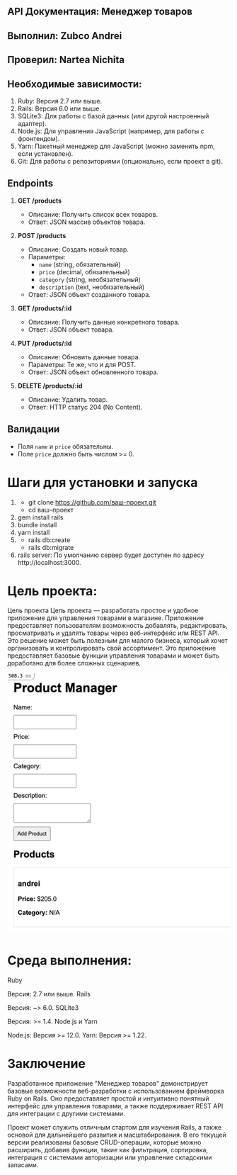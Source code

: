 ## API Документация: Менеджер товаров
## Выполнил: Zubco Andrei
## Проверил: Nartea Nichita


## Необходимые зависимости:
1. Ruby: Версия 2.7 или выше.
2. Rails: Версия 6.0 или выше.
3. SQLite3: Для работы с базой данных (или другой настроенный адаптер).
4. Node.js: Для управления JavaScript (например, для работы с фронтендом).
5. Yarn: Пакетный менеджер для JavaScript (можно заменить npm, если установлен).
6. Git: Для работы с репозиториями (опционально, если проект в git).


## Endpoints
1. **GET /products**
    - Описание: Получить список всех товаров.
    - Ответ: JSON массив объектов товара.

2. **POST /products**
    - Описание: Создать новый товар.
    - Параметры:
        - `name` (string, обязательный)
        - `price` (decimal, обязательный)
        - `category` (string, необязательный)
        - `description` (text, необязательный)
    - Ответ: JSON объект созданного товара.

3. **GET /products/:id**
    - Описание: Получить данные конкретного товара.
    - Ответ: JSON объект товара.

4. **PUT /products/:id**
    - Описание: Обновить данные товара.
    - Параметры: Те же, что и для POST.
    - Ответ: JSON объект обновленного товара.

5. **DELETE /products/:id**
    - Описание: Удалить товар.
    - Ответ: HTTP статус 204 (No Content).

## Валидации
- Поля `name` и `price` обязательны.
- Поле `price` должно быть числом >= 0.

# Шаги для установки и запуска
1. - git clone https://github.com/ваш-проект.git
   - cd ваш-проект
2. gem install rails
3. bundle install
4. yarn install
5. - rails db:create
   - rails db:migrate
6. rails server: По умолчанию сервер будет доступен по адресу http://localhost:3000.

# Цель проекта:
Цель проекта
Цель проекта — разработать простое и удобное приложение для управления товарами в магазине. Приложение предоставляет пользователям возможность добавлять, редактировать, просматривать и удалять товары через веб-интерфейс или REST API. Это решение может быть полезным для малого бизнеса, который хочет организовать и контролировать свой ассортимент.
Это приложение предоставляет базовые функции управления товарами и может быть доработано для более сложных сценариев.


![img.png](img.png)

# Среда выполнения:
Ruby

Версия: 2.7 или выше.
Rails

Версия: ~> 6.0.
SQLite3

Версия: >= 1.4.
Node.js и Yarn

Node.js: Версия >= 12.0.
Yarn: Версия >= 1.22.

# Заключение
Разработанное приложение "Менеджер товаров" демонстрирует базовые возможности веб-разработки с использованием фреймворка Ruby on Rails. Оно предоставляет простой и интуитивно понятный интерфейс для управления товарами, а также поддерживает REST API для интеграции с другими системами.

Проект может служить отличным стартом для изучения Rails, а также основой для дальнейшего развития и масштабирования. В его текущей версии реализованы базовые CRUD-операции, которые можно расширить, добавив функции, такие как фильтрация, сортировка, интеграция с системами авторизации или управление складскими запасами.
